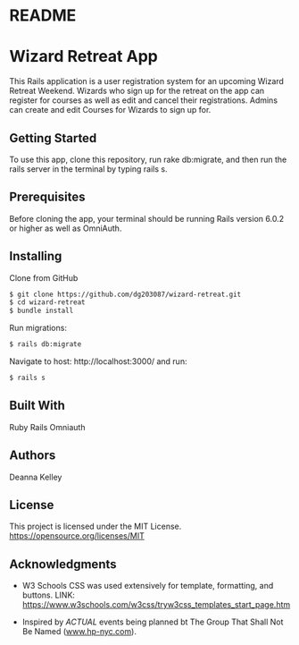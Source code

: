 # README
<h1>Wizard Retreat App</h1>

This Rails application is a user registration system for an upcoming Wizard Retreat Weekend. Wizards who sign up for the retreat on the app can register for courses as well as edit and cancel their registrations. Admins can create and edit Courses for Wizards to sign up for. 

<h2>Getting Started</h2>

To use this app, clone this repository, run rake db:migrate, and then run the rails server in the terminal by typing rails s. 

<h2>Prerequisites</h2>

Before cloning the app, your terminal should be running Rails version 6.0.2 or higher as well as OmniAuth.

<h2>Installing</h2>

Clone from GitHub

```sh
$ git clone https://github.com/dg203087/wizard-retreat.git
$ cd wizard-retreat
$ bundle install
```
Run migrations:
```sh
$ rails db:migrate
```
Navigate to host: http://localhost:3000/ and run:
```sh
$ rails s
```

<h2>Built With</h2>

Ruby
Rails
Omniauth

<h2>Authors</h2>

Deanna Kelley 

<h2>License</h2>

This project is licensed under the MIT License. 
https://opensource.org/licenses/MIT 

<h2>Acknowledgments</h2>

* W3 Schools CSS was used extensively for template, formatting, and buttons. LINK: https://www.w3schools.com/w3css/tryw3css_templates_start_page.htm

* Inspired by *ACTUAL* events being planned bt The Group That Shall Not Be Named (www.hp-nyc.com).
